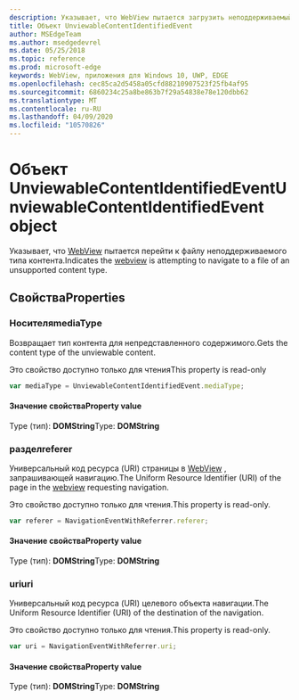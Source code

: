 ```yaml
---
description: Указывает, что WebView пытается загрузить неподдерживаемый файл.
title: Объект UnviewableContentIdentifiedEvent
author: MSEdgeTeam
ms.author: msedgedevrel
ms.date: 05/25/2018
ms.topic: reference
ms.prod: microsoft-edge
keywords: WebView, приложения для Windows 10, UWP, EDGE
ms.openlocfilehash: cec85ca2d5458a05cfd88210907523f25fb4af95
ms.sourcegitcommit: 6860234c25a8be863b7f29a54838e78e120dbb62
ms.translationtype: MT
ms.contentlocale: ru-RU
ms.lasthandoff: 04/09/2020
ms.locfileid: "10570826"
---
```

# <span data-ttu-id="f8693-104">Объект UnviewableContentIdentifiedEvent</span><span class="sxs-lookup"><span data-stu-id="f8693-104">UnviewableContentIdentifiedEvent object</span></span>

<span data-ttu-id="f8693-105">Указывает, что [WebView](../webview.md) пытается перейти к файлу неподдерживаемого типа контента.</span><span class="sxs-lookup"><span data-stu-id="f8693-105">Indicates the [webview](../webview.md) is attempting to navigate to a file of an unsupported content type.</span></span> 

## <span data-ttu-id="f8693-106">Свойства</span><span class="sxs-lookup"><span data-stu-id="f8693-106">Properties</span></span>

### <span data-ttu-id="f8693-107">Носителя</span><span class="sxs-lookup"><span data-stu-id="f8693-107">mediaType</span></span>

<span data-ttu-id="f8693-108">Возвращает тип контента для непредставленного содержимого.</span><span class="sxs-lookup"><span data-stu-id="f8693-108">Gets the content type of the unviewable content.</span></span>

<span data-ttu-id="f8693-109">Это свойство доступно только для чтения</span><span class="sxs-lookup"><span data-stu-id="f8693-109">This property is read-only</span></span>

```js
var mediaType = UnviewableContentIdentifiedEvent.mediaType;
```

#### <span data-ttu-id="f8693-110">Значение свойства</span><span class="sxs-lookup"><span data-stu-id="f8693-110">Property value</span></span>
<span data-ttu-id="f8693-111">Type (тип): **DOMString**</span><span class="sxs-lookup"><span data-stu-id="f8693-111">Type: **DOMString**</span></span>

### <span data-ttu-id="f8693-112">раздел</span><span class="sxs-lookup"><span data-stu-id="f8693-112">referer</span></span>

<span data-ttu-id="f8693-113">Универсальный код ресурса (URI) страницы в [WebView](../webview.md) , запрашивающей навигацию.</span><span class="sxs-lookup"><span data-stu-id="f8693-113">The Uniform Resource Identifier (URI) of the page in the [webview](../webview.md) requesting navigation.</span></span>

<span data-ttu-id="f8693-114">Это свойство доступно только для чтения.</span><span class="sxs-lookup"><span data-stu-id="f8693-114">This property is read-only.</span></span>


```js
var referer = NavigationEventWithReferrer.referer;
```

#### <span data-ttu-id="f8693-115">Значение свойства</span><span class="sxs-lookup"><span data-stu-id="f8693-115">Property value</span></span>
<span data-ttu-id="f8693-116">Type (тип): **DOMString**</span><span class="sxs-lookup"><span data-stu-id="f8693-116">Type: **DOMString**</span></span>

### <span data-ttu-id="f8693-117">uri</span><span class="sxs-lookup"><span data-stu-id="f8693-117">uri</span></span>

<span data-ttu-id="f8693-118">Универсальный код ресурса (URI) целевого объекта навигации.</span><span class="sxs-lookup"><span data-stu-id="f8693-118">The Uniform Resource Identifier (URI) of the destination of the navigation.</span></span>

<span data-ttu-id="f8693-119">Это свойство доступно только для чтения.</span><span class="sxs-lookup"><span data-stu-id="f8693-119">This property is read-only.</span></span>

```js
var uri = NavigationEventWithReferrer.uri;
```

#### <span data-ttu-id="f8693-120">Значение свойства</span><span class="sxs-lookup"><span data-stu-id="f8693-120">Property value</span></span>
<span data-ttu-id="f8693-121">Type (тип): **DOMString**</span><span class="sxs-lookup"><span data-stu-id="f8693-121">Type: **DOMString**</span></span>
